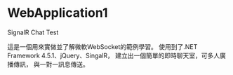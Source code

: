 WebApplication1
===============

SignalR Chat Test

這是一個用來實做並了解微軟WebSocket的範例學習。
使用到了.NET Framework 4.5.1、jQuery、SingalR，
建立出一個簡單的即時聊天室，可多人廣播傳訊，
與一對一訊息傳送。
